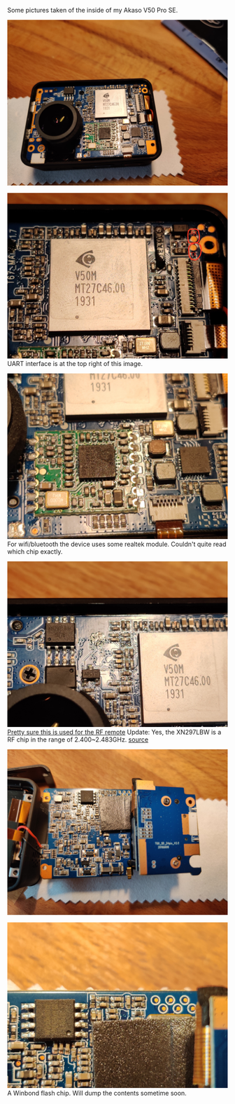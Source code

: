 Some pictures taken of the inside of my Akaso V50 Pro SE.

![Inside front](front.jpg)

![V50M SoC](V50M.jpg)
UART interface is at the top right of this image.

![Realtek module](realtek.jpg)
For wifi/bluetooth the device uses some realtek module. Couldn't quite read which chip exactly.

![Unknown chip](unknown_chip.jpg)
[Pretty sure this is used for the RF remote](https://commons.wikimedia.org/wiki/File:Revell_Control_Helicopter_Glowee_2.0_-_controller_-_XN297LBW-7369.jpg)
Update: Yes, the XN297LBW is a RF chip in the range of 2.400~2.483GHz. [source](https://datasheet.lcsc.com/szlcsc/Panchip-Microele-XN297L_C88025.pdf)

![Inside back](back.jpg)

![SPI Flash chip](spi_flash.jpg)
A Winbond flash chip. Will dump the contents sometime soon.
